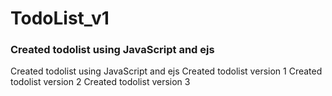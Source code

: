 # TodoList_v1
### Created todolist using JavaScript and ejs 
Created todolist using JavaScript and ejs
Created todolist version 1
Created todolist version 2
Created todolist version 3

